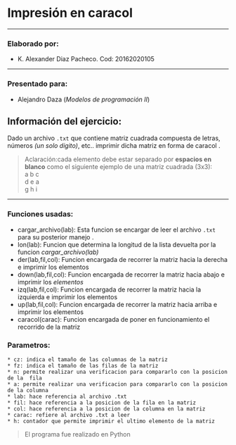 # Impresión en caracol
***
### Elaborado por: 
* K. Alexander Diaz Pacheco. Cod: 20162020105
---
### Presentado para:
* Alejandro Daza (_Modelos de programación II_)
## Información del ejercicio: 
Dado un archivo `.txt` que contiene matriz cuadrada compuesta de letras, números _(un solo digito)_, etc.. imprimir dicha matriz en forma de caracol .
> Aclaración:cada elemento debe estar separado por **espacios en blanco** como el siguiente ejemplo de una matriz cuadrada (3x3):  
> a b c  
> d e a  
> g h i

---
### Funciones usadas:

* cargar_archivo(lab): Esta funcion se encargar de leer el archivo `.txt` para su posterior manejo .
* lon(lab): Funcion que determina la longitud de la lista devuelta por la funcion _cargar_archivo(lab)_
* der(lab,fil,col): Funcion encargada de recorrer la matriz hacia la derecha e imprimir los elementos 
* down(lab,fil,col): Funcion encargada de recorrer la matriz hacia abajo e imprimir los _elementos_
* izq(lab,fil,col): Funcion encargada de recorrer la matriz hacia la izquierda e imprimir los elementos 
* up(lab,fil,col): Funcion encargada de recorrer la matriz hacia arriba e imprimir los elementos 
* caracol(carac): Funcion encargada de poner en funcionamiento el recorrido de la matriz 
### Parametros:
    * cz: indica el tamaño de las columnas de la matriz
    * fz: indica el tamaño de las filas de la matriz
    * n: permite realizar una verificacion para compararlo con la posicion de la  fila
    * a: permite realizar una verificacion para compararlo con la posicion de la columna
    * lab: hace referencia al archivo .txt
    * fil: hace referencia a la posicion de la fila en la matriz
    * col: hace referencia a la posicion de la columna en la matriz 
    * carac: refiere al archivo .txt a leer  
    * h: contador que permite imprimir el ultimo elemento de la matriz
    
> El programa fue realizado en Python




